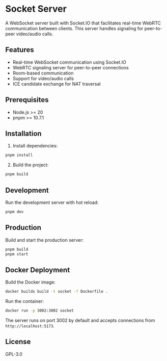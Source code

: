 # Socket Server

A WebSocket server built with Socket.IO that facilitates real-time WebRTC communication between clients. This server handles signaling for peer-to-peer video/audio calls.

## Features

- Real-time WebSocket communication using Socket.IO
- WebRTC signaling server for peer-to-peer connections
- Room-based communication
- Support for video/audio calls
- ICE candidate exchange for NAT traversal

## Prerequisites

- Node.js >= 20
- pnpm >= 10.7.1

## Installation

1. Install dependencies:

```bash
pnpm install
```

2. Build the project:

```bash
pnpm build
```

## Development

Run the development server with hot reload:

```bash
pnpm dev
```

## Production

Build and start the production server:

```bash
pnpm build
pnpm start
```

## Docker Deployment

Build the Docker image:

```bash
docker buildx build -t socket -f Dockerfile .
```

Run the container:

```bash
docker run -p 3002:3002 socket
```

The server runs on port 3002 by default and accepts connections from `http://localhost:5173`.

## License

GPL-3.0
